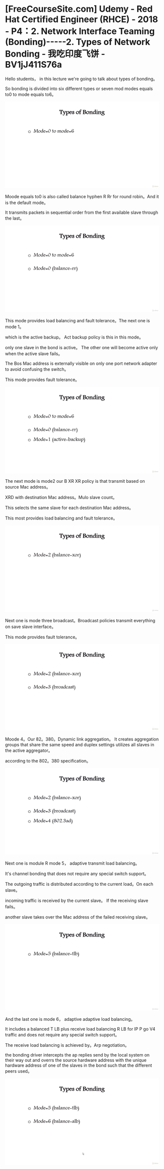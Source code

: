 # [FreeCourseSite.com] Udemy - Red Hat Certified Engineer (RHCE) - 2018 - P4：2. Network Interface Teaming (Bonding)-----2. Types of Network Bonding - 我吃印度飞饼 - BV1jJ411S76a

Hello students， in this lecture we're going to talk about types of bonding。

So bonding is divided into six different types or seven mod modes equals to0 to mode equals to6。



![](img/29efa5a8e9d1687038ef39ee987577e6_1.png)

Moode equals to0 is also called balance hyphen R Rr for round robin。And it is the default mode。

 It transmits packets in sequential order from the first available slave through the last。



![](img/29efa5a8e9d1687038ef39ee987577e6_3.png)

This mode provides load balancing and fault tolerance。The next one is mode 1。

 which is the active backup。 Act backup policy is this in this mode。

 only one slave in the bond is active。 The other one will become active only when the active slave fails。

The Bos Mac address is externally visible on only one port network adapter to avoid confusing the switch。

This mode provides fault tolerance。

![](img/29efa5a8e9d1687038ef39ee987577e6_5.png)

The next mode is mode2 our B XR XR policy is that transmit based on source Mac address。

 XRD with destination Mac address。Mulo slave count。

 This selects the same slave for each destination Mac address。

 This most provides load balancing and fault tolerance。



![](img/29efa5a8e9d1687038ef39ee987577e6_7.png)

Next one is mode  three broadcast。Broadcast policies transmit everything on save slave interface。

 This mode provides fault tolerance。

![](img/29efa5a8e9d1687038ef39ee987577e6_9.png)

Moode 4。Our 82。380。Dynamic link aggregation。 It creates aggregation groups that share the same speed and duplex settings utilizes all slaves in the active aggregator。

 according to the 802。380 specification。

![](img/29efa5a8e9d1687038ef39ee987577e6_11.png)

Next one is module R mode 5， adaptive transmit load balancing。

It's channel bonding that does not require any special switch support。

 The outgoing traffic is distributed according to the current load。On each slave。

 incoming traffic is received by the current slave。 If the receiving slave fails。

 another slave takes over the Mac address of the failed receiving slave。



![](img/29efa5a8e9d1687038ef39ee987577e6_13.png)

And the last one is mode 6， adaptive adaptive load balancing。

It includes a balanced T LB plus receive load balancing R LB for IP P go V4 traffic and does not require any special switch support。

 The receive load balancing is achieved by。Arp negotiation。

 the bonding driver intercepts the ap replies send by the local system on their way out and overrs the source hardware address with the unique hardware address of one of the slaves in the bond such that the different peers used。



![](img/29efa5a8e9d1687038ef39ee987577e6_15.png)